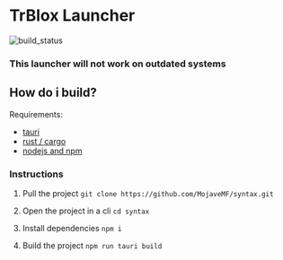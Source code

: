 # TrBlox Launcher

![build_status](https://img.shields.io/github/actions/workflow/status/mojavemf/syntax/main.yaml
)

### This launcher will not work on outdated systems

## How do i build?

Requirements:
 - [tauri](https://tauri.app/)
 - [rust / cargo](https://www.rust-lang.org/tools/install)
 - [nodejs and npm](https://nodejs.org/en/download/current)

### Instructions

1. Pull the project
`git clone https://github.com/MojaveMF/syntax.git`

2. Open the project in a cli `cd syntax`

3. Install dependencies `npm i`

4. Build the project `npm run tauri build`

